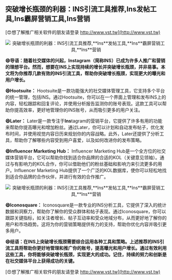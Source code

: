 ## **突破增长瓶颈的利器：INS引流工具推荐,**Ins**发帖工具,**Ins**霸屏营销工具,**Ins**营销**

[😍想了解推广相关软件的朋友请登录 http://www.vst.tw](http://www.vst.tw)

 <center><img src="https://vst.tw/MP4/tuiguang/png/3.png" alt="突破增长瓶颈的利器：INS引流工具推荐,**Ins**发帖工具,**Ins**霸屏营销工具,**Ins**营销"></center>

**😄导语：随着社交媒体的兴起，**Ins**tagram（简称INS）已成为许多人推广和营销的理想平台。然而，想要在INS上实现持续的增长并突破增长瓶颈，并非易事。本文将为你推荐几款有效的INS引流工具，帮助你突破增长瓶颈，实现更大的曝光和用户增长。**

**😄Hootsuite：**
Hootsuite是一款功能强大的社交媒体管理工具，它支持多个平台的统一管理，包括INS。通过Hootsuite，你可以在一个界面上管理和发布INS上的内容，轻松跟踪和回复评论，并使用分析报告监测你的账号表现。这款工具可以帮助你提高效率，更好地管理你的INS账号，从而吸引更多的用户关注。

**😄Later：**
Later是一款专注于**Ins**tagram的营销平台，它提供了许多有用的功能来帮助你提高曝光和增加粉丝。通过Later，你可以计划和自动发布帖子，优化发布时间，并使用视觉内容日历来规划你的内容战略。此外，Later还提供了分析工具，帮助你了解哪些内容受到用户喜爱，以及如何改进你的发布策略。

**😄Influencer Marketing Hub：**
Influencer Marketing Hub是一个全方位的社交媒体营销平台，它可以帮助你找到适合你品牌的合适的KOL（关键意见领袖）。通过与有影响力的KOL合作，你可以借助他们的粉丝基础和影响力来引流更多的用户。Influencer Marketing Hub提供了一个广泛的KOL数据库，使你可以轻松地找到适合你品牌的合作伙伴，并进行有效的合作推广。

 <center><img src="https://vst.tw/MP4/tuiguang/png/0.png" alt="突破增长瓶颈的利器：INS引流工具推荐,**Ins**发帖工具,**Ins**霸屏营销工具,**Ins**营销"></center>

**😄Iconosquare：**
Iconosquare是一款专业的INS分析工具，它提供了深入的统计数据和洞察力，帮助你了解你的受众群体和帖子表现。通过Iconosquare，你可以跟踪关键指标，如关注者增长、帖子互动率和受众地域分布，从而更好地了解你的用户和市场趋势。这将为你的营销策略提供有力的支持，帮助你优化内容并吸引更多用户。

**😄结语：在INS上突破增长瓶颈需要综合运用各种工具和策略。上述推荐的INS引流工具将帮助你更好地管理和推广你的账号，提高曝光和用户增长。通过有效利用这些工具，你将能够突破增长瓶颈，实现更大的成功。记住，持续的努力和创新是在社交媒体平台上获得成功的关键。**

[😍想了解推广相关软件的朋友请登录 http://www.vst.tw](http://www.vst.tw)



